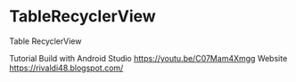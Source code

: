 # TableRecyclerView
Table RecyclerView

Tutorial Build with Android Studio https://youtu.be/C07Mam4Xmgg
Website https://rivaldi48.blogspot.com/
